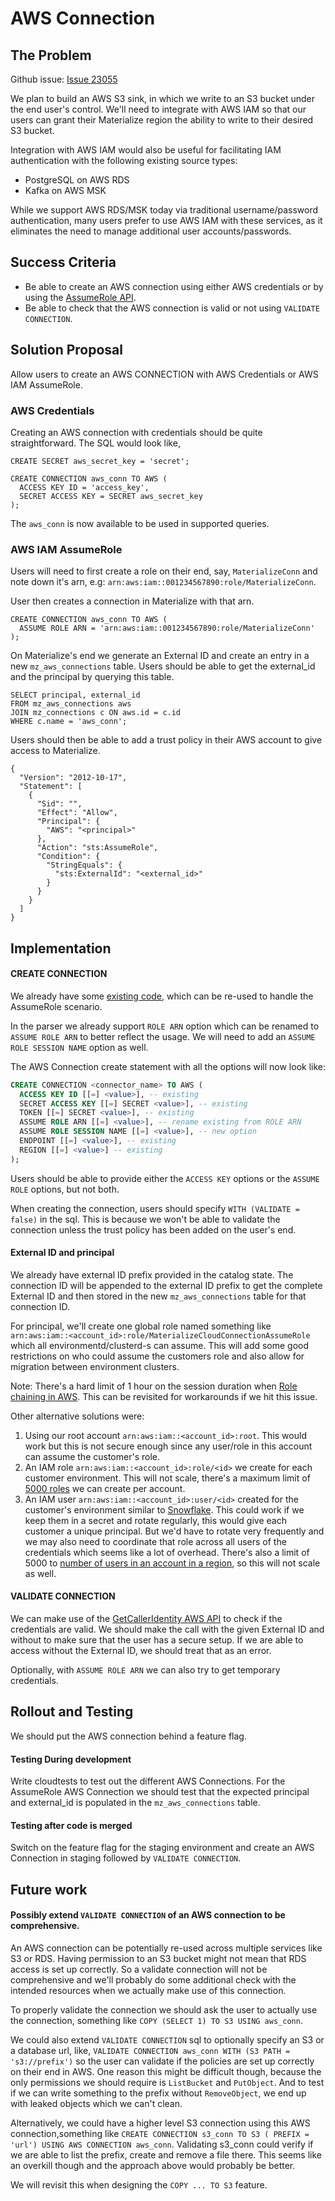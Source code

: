 # AWS Connection

## The Problem

Github issue:  [Issue 23055](https://github.com/MaterializeInc/materialize/issues/23055)

We plan to build an AWS S3 sink, in which we write to an S3 bucket under the end user's
control. We'll need to integrate with AWS IAM so that our users can grant their Materialize
region the ability to write to their desired S3 bucket.

Integration with AWS IAM would also be useful for facilitating IAM authentication with the
following existing source types:

- PostgreSQL on AWS RDS
- Kafka on AWS MSK

While we support AWS RDS/MSK today via traditional username/password authentication, many
users prefer to use AWS IAM with these services, as it eliminates the need to manage
additional user accounts/passwords.

## Success Criteria
- Be able to create an AWS connection using either AWS credentials or by using the [AssumeRole API](https://docs.aws.amazon.com/STS/latest/APIReference/API_AssumeRole.html).
- Be able to check that the AWS connection is valid or not using `VALIDATE CONNECTION`.

## Solution Proposal
Allow users to create an AWS CONNECTION with AWS Credentials or AWS IAM AssumeRole.

### AWS Credentials
Creating an AWS connection with credentials should be quite straightforward. The SQL would look like,
```
CREATE SECRET aws_secret_key = 'secret';

CREATE CONNECTION aws_conn TO AWS (
  ACCESS KEY ID = 'access_key',
  SECRET ACCESS KEY = SECRET aws_secret_key
);

```
The `aws_conn` is now available to be used in supported queries.

### AWS IAM AssumeRole
Users will need to first create a role on their end, say, `MaterializeConn` and note down it's arn, e.g: `arn:aws:iam::001234567890:role/MaterializeConn`.

User then creates a connection in Materialize with that arn.
```
CREATE CONNECTION aws_conn TO AWS (
  ASSUME ROLE ARN = 'arn:aws:iam::001234567890:role/MaterializeConn'
);
```
On Materialize's end we generate an External ID and create an entry in a new `mz_aws_connections` table.
Users should be able to get the external_id and the principal by querying this table.
```
SELECT principal, external_id
FROM mz_aws_connections aws
JOIN mz_connections c ON aws.id = c.id
WHERE c.name = 'aws_conn';
```

Users should then be able to add a trust policy in their AWS account to give access to Materialize.
```
{
  "Version": "2012-10-17",
  "Statement": [
    {
      "Sid": "",
      "Effect": "Allow",
      "Principal": {
        "AWS": "<principal>"
      },
      "Action": "sts:AssumeRole",
      "Condition": {
        "StringEquals": {
          "sts:ExternalId": "<external_id>"
        }
      }
    }
  ]
}
```

## Implementation

#### CREATE CONNECTION
We already have some [existing code](https://github.com/MaterializeInc/materialize/blob/v0.77.1/src/storage-types/src/connections/aws.rs), which can be re-used to
handle the AssumeRole scenario.

In the parser we already support `ROLE ARN` option which can be renamed to `ASSUME ROLE ARN`
to better reflect the usage. We will need to add an `ASSUME ROLE SESSION NAME` option as well.

The AWS Connection create statement with all the options will now look like:
```sql
CREATE CONNECTION <connector_name> TO AWS (
  ACCESS KEY ID [[=] <value>], -- existing
  SECRET ACCESS KEY [[=] SECRET <value>], -- existing
  TOKEN [[=] SECRET <value>], -- existing
  ASSUME ROLE ARN [[=] <value>], -- rename existing from ROLE ARN
  ASSUME ROLE SESSION NAME [[=] <value>], -- new option
  ENDPOINT [[=] <value>], -- existing
  REGION [[=] <value>] -- existing
);
```

Users should be able to provide either the `ACCESS KEY` options or the `ASSUME ROLE` options,
but not both.

When creating the connection, users should specify `WITH (VALIDATE = false)` in the sql.
This is because we won't be able to validate the connection unless the trust policy has
been added on the user's end.

#### External ID and principal
We already have external ID prefix provided in the catalog state.
The connection ID will be appended to the external ID prefix to get the complete
External ID and then stored in the new `mz_aws_connections` table for that connection ID.

For principal, we'll create one global role named something like
`arn:aws:iam::<account_id>:role/MaterializeCloudConnectionAssumeRole`
which all environmentd/clusterd-s can assume. This will add some good restrictions
on who could assume the customers role and also allow for migration between environment clusters.

Note: There's a hard limit of 1 hour on the session duration when [Role chaining in AWS](https://docs.aws.amazon.com/IAM/latest/UserGuide/id_roles_terms-and-concepts.html).
This can be revisited for workarounds if we hit this issue.

Other alternative solutions were:
1. Using our root account `arn:aws:iam::<account_id>:root`. This would work but this is not
secure enough since any user/role in this account can assume the customer's role.
2. An IAM role `arn:aws:iam::<account_id>:role/<id>` we create for each customer environment. This
will not scale, there's a maximum limit of [5000 roles](https://docs.aws.amazon.com/IAM/latest/UserGuide/reference_iam-quotas.html#reference_iam-quotas-entities)
we can create per account.
3. An IAM user `arn:aws:iam::<account_id>:user/<id>` created for the customer's environment similar
to [Snowflake](https://docs.snowflake.com/en/user-guide/data-load-s3-config-storage-integration#step-4-retrieve-the-aws-iam-user-for-your-snowflake-account).
This could work if we keep them in a secret and rotate regularly, this would give
each customer a unique principal. But we'd have to rotate very frequently and we may also
need to coordinate that role across all users of the credentials which seems like a lot of overhead.
There's also a limit of 5000 to [number of users in an account in a region](https://docs.aws.amazon.com/general/latest/gr/iam-service.html),
so this will not scale as well.

#### VALIDATE CONNECTION
We can make use of the [GetCallerIdentity AWS API](https://docs.aws.amazon.com/STS/latest/APIReference/API_GetCallerIdentity.html)
to check if the credentials are valid. We should make the call with the given External ID and
without to make sure that the user has a secure setup. If we are able to access without the External
ID, we should treat that as an error.

Optionally, with `ASSUME ROLE ARN` we can also try to get temporary credentials.

## Rollout and Testing
We should put the AWS connection behind a feature flag.

#### Testing During development
Write cloudtests to test out the different AWS Connections. For the AssumeRole AWS
Connection we should test that the expected principal and external_id is populated
in the `mz_aws_connections` table.

#### Testing after code is merged
Switch on the feature flag for the staging environment and create an AWS Connection
in staging followed by `VALIDATE CONNECTION`.

## Future work

#### Possibly extend `VALIDATE CONNECTION` of an AWS connection to be comprehensive.
An AWS connection can be potentially re-used across multiple services like S3 or RDS.
Having permission to an S3 bucket might not mean that RDS access is set up correctly. So
a validate connection will not be comprehensive and we'll probably do some additional check
with the intended resources when we actually make use of this connection.

To properly validate the connection we should ask the user to actually use the connection,
something like `COPY (SELECT 1) TO S3 USING aws_conn`.

We could also extend `VALIDATE CONNECTION` sql to optionally specify an S3 or a database url,
like, `VALIDATE CONNECTION aws_conn WITH (S3 PATH = 's3://prefix')` so the user can
validate if the policies are set up correctly on their end in AWS. One reason this might be
difficult though, because the only permissions we should require is `ListBucket` and `PutObject`. And to test if we can write something to the prefix without `RemoveObject`, we end up with leaked
objects which we can't clean.

Alternatively, we could have a higher level S3 connection using this AWS connection,something
like `CREATE CONNECTION s3_conn TO S3 ( PREFIX = 'url') USING AWS CONNECTION aws_conn`.
Validating s3_conn could verify if we are able to list the prefix, create and
remove a file there. This seems like an overkill though and the approach above would probably be better.

We will revisit this when designing the `COPY ... TO S3` feature.
